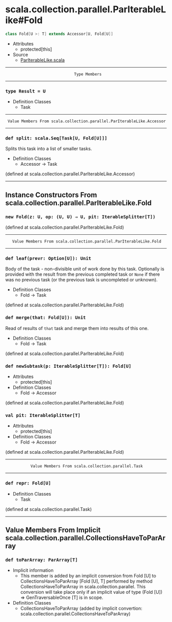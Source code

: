 
#                scala.collection.parallel.ParIterableLike#Fold                #

```scala
class Fold[U >: T] extends Accessor[U, Fold[U]]
```

* Attributes
  * protected[this]
* Source
  * [ParIterableLike.scala](https://github.com/scala/scala/tree/6d09a1ba5f/src/library/scala/collection/parallel/ParIterableLike.scala#L1)


--------------------------------------------------------------------------------
                                  Type Members
--------------------------------------------------------------------------------


### `type Result = U`                                                        ###

* Definition Classes
  * Task


--------------------------------------------------------------------------------
     Value Members From scala.collection.parallel.ParIterableLike.Accessor
--------------------------------------------------------------------------------


### `def split: scala.Seq[Task[U, Fold[U]]]`                                 ###

Splits this task into a list of smaller tasks.

* Definition Classes
  * Accessor → Task

(defined at scala.collection.parallel.ParIterableLike.Accessor)


--------------------------------------------------------------------------------
   Instance Constructors From scala.collection.parallel.ParIterableLike.Fold
--------------------------------------------------------------------------------


### `new Fold(z: U, op: (U, U) ⇒ U, pit: IterableSplitter[T])`               ###

(defined at scala.collection.parallel.ParIterableLike.Fold)


--------------------------------------------------------------------------------
       Value Members From scala.collection.parallel.ParIterableLike.Fold
--------------------------------------------------------------------------------


### `def leaf(prevr: Option[U]): Unit`                                       ###

Body of the task - non-divisible unit of work done by this task. Optionally is
provided with the result from the previous completed task or `None` if there was
no previous task (or the previous task is uncompleted or unknown).

* Definition Classes
  * Fold → Task

(defined at scala.collection.parallel.ParIterableLike.Fold)


### `def merge(that: Fold[U]): Unit`                                         ###

Read of results of `that` task and merge them into results of this one.

* Definition Classes
  * Fold → Task

(defined at scala.collection.parallel.ParIterableLike.Fold)


### `def newSubtask(p: IterableSplitter[T]): Fold[U]`                        ###

* Attributes
  * protected[this]
* Definition Classes
  * Fold → Accessor

(defined at scala.collection.parallel.ParIterableLike.Fold)


### `val pit: IterableSplitter[T]`                                           ###

* Attributes
  * protected[this]
* Definition Classes
  * Fold → Accessor

(defined at scala.collection.parallel.ParIterableLike.Fold)


--------------------------------------------------------------------------------
               Value Members From scala.collection.parallel.Task
--------------------------------------------------------------------------------


### `def repr: Fold[U]`                                                      ###

* Definition Classes
  * Task

(defined at scala.collection.parallel.Task)


--------------------------------------------------------------------------------
Value Members From Implicit scala.collection.parallel.CollectionsHaveToParArray
--------------------------------------------------------------------------------


### `def toParArray: ParArray[T]`                                            ###

* Implicit information
  * This member is added by an implicit conversion from Fold [U] to
    CollectionsHaveToParArray [Fold [U], T] performed by method
    CollectionsHaveToParArray in scala.collection.parallel. This conversion will
    take place only if an implicit value of type (Fold [U]) ⇒ GenTraversableOnce
    [T] is in scope.
* Definition Classes
  * CollectionsHaveToParArray
(added by implicit convertion: scala.collection.parallel.CollectionsHaveToParArray)
